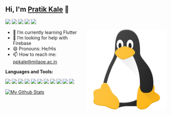 ## Hi, I'm [Pratik Kale](https://www.linkedin.com/in/pratik-kale135) 👋
<b></b>

<p>
  <a href="mailto:ppkale@mitaoe.ac.in"" target="_blank"><img height="25" src = "https://img.shields.io/badge/gmail-c14438?&style=for-the-badge&logo=gmail&logoColor=white"></a>
  <a href="https://www.linkedin.com/in/pratik-kale135" target="_blank"> <img height="25" src = "https://img.shields.io/badge/-LinkedIn-0e76a8?style=for-the-badge&logo=Linkedin&logoColor=white"></a>
  <a href="https://twitter.com/Pratik_kale135" target="_blank"><img height="25" src = "https://img.shields.io/badge/-Twitter-00acee?style=for-the-badge&logo=Twitter&logoColor=white"></a>
  <a href="https://dev.to/pratik_kale" target="_blank"><img height="27" src = "https://img.shields.io/badge/DEV.TO-%230A0A0A.svg?&style=for-the-badge&logo=dev-dot-to&logoColor=white"></a>
  <a href="https://instagram.com/prato.grapher" target="_blank"><img height="25" src = "https://img.shields.io/badge/-Instagram-0088cc?style=for-the-badge&logo=Instagram&logoColor=white"></a>
</p>


<img align ="right" src = "https://github.com/pratik-kale20/pratik-kale20/blob/main/linux.png" width="250" height="250">

- 🌱 I’m currently learning Flutter
- 🤔 I’m looking for help with Firebase
- 😄 Pronouns: He/His
- 📫 How to reach me: ppkale@mitaoe.ac.in

**Languages and Tools:**

<p>
<img src="https://img.shields.io/badge/-HTML5-E34F26?style=flat-square&logo=html5&logoColor=white" height="25"> 
<img src="https://img.shields.io/badge/-CSS3-1572B6?style=flat-square&logo=css3" height="25"> 
<img src="https://img.shields.io/badge/-C-F7DF1E?style=flat-square&logo=C&logoColor=black" height="25"> 
<img src="https://img.shields.io/badge/-C++-00599C?style=flat-square&logo=c" height="25"> 
<img src="https://img.shields.io/badge/-Linux-black?style=flat-square&logo=Linux" height="25"> 
<img src="https://img.shields.io/badge/-Git-black?style=flat-square&logo=git" height="25"> 
<img src="https://img.shields.io/badge/-GitHub-181717?style=flat-square&logo=github" height="25"> 
<img src="https://img.shields.io/badge/-MongoDB-47A248?style=flat-square&logo=mongodb&logoColor=white" height="25"> 
<img src="https://img.shields.io/badge/-Docker-black?style=flat-square&logo=docker&logoColor=blue" height="25"> 
<img src="https://img.shields.io/badge/-Figma-F24E1E?style=flat-square&logo=figma&logoColor=white" height="25">
<img src="https://img.shields.io/badge/-Canva-20c4cb?style=flat-square&logo=canva&logoColor=white" height="25">
</p>


[![My Github Stats](https://github-readme-stats.vercel.app/api?username=pratik-kale20&theme=midnight-purple&show_icons=true&include_all_commits=true&count_private=true)](https://github-readme-stats.vercel.app/api?username=pratik-kale20&theme=midnight-purple&include_all_commits=true&count_private=true)

             
<!--
**pratik-kale20/pratik-kale20** is a ✨ _special_ ✨ repository because its `README.md` (this file) appears on your GitHub profile.

Here are some ideas to get you started:

- 🔭 I’m currently working on ...
- 🌱 I’m currently learning ...
- 👯 I’m looking to collaborate on ...
- 🤔 I’m looking for help with ...
- 💬 Ask me about ...
- 📫 How to reach me: ...
- 😄 Pronouns: ...
- ⚡ Fun fact: ...
-->
